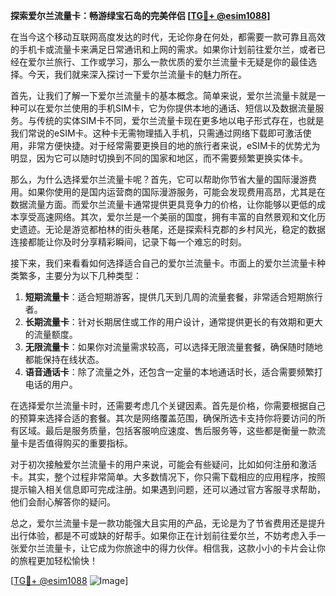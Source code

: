 **探索爱尔兰流量卡：畅游绿宝石岛的完美伴侣 [[TG💪+ @esim1088](https://t.me/s/esim1088)]**

在当今这个移动互联网高度发达的时代，无论你身在何处，都需要一款可靠且高效的手机卡或流量卡来满足日常通讯和上网的需求。如果你计划前往爱尔兰，或者已经在爱尔兰旅行、工作或学习，那么一款优质的爱尔兰流量卡无疑是你的最佳选择。今天，我们就来深入探讨一下爱尔兰流量卡的魅力所在。

首先，让我们了解一下爱尔兰流量卡的基本概念。简单来说，爱尔兰流量卡就是一种可以在爱尔兰使用的手机SIM卡，它为你提供本地的通话、短信以及数据流量服务。与传统的实体SIM卡不同，爱尔兰流量卡现在更多地以电子形式存在，也就是我们常说的eSIM卡。这种卡无需物理插入手机，只需通过网络下载即可激活使用，非常方便快捷。对于经常需要更换目的地的旅行者来说，eSIM卡的优势尤为明显，因为它可以随时切换到不同的国家和地区，而不需要频繁更换实体卡。

那么，为什么选择爱尔兰流量卡呢？首先，它可以帮助你节省大量的国际漫游费用。如果你使用的是国内运营商的国际漫游服务，可能会发现费用高昂，尤其是在数据流量方面。而爱尔兰流量卡通常提供更具竞争力的价格，让你能够以更低的成本享受高速网络。其次，爱尔兰是一个美丽的国度，拥有丰富的自然景观和文化历史遗迹。无论是游览都柏林的街头巷尾，还是探索科克郡的乡村风光，稳定的数据连接都能让你及时分享精彩瞬间，记录下每一个难忘的时刻。

接下来，我们来看看如何选择适合自己的爱尔兰流量卡。市面上的爱尔兰流量卡种类繁多，主要分为以下几种类型：

1. **短期流量卡**：适合短期游客，提供几天到几周的流量套餐，非常适合短期旅行者。
2. **长期流量卡**：针对长期居住或工作的用户设计，通常提供更长的有效期和更大的流量额度。
3. **无限流量卡**：如果你对流量需求较高，可以选择无限流量套餐，确保随时随地都能保持在线状态。
4. **语音通话卡**：除了流量之外，还包含一定量的本地通话时长，适合需要频繁打电话的用户。

在选择爱尔兰流量卡时，还需要考虑几个关键因素。首先是价格，你需要根据自己的预算来选择合适的套餐。其次是网络覆盖范围，确保所选卡支持你将要访问的所有区域。最后是服务质量，包括客服响应速度、售后服务等，这些都是衡量一款流量卡是否值得购买的重要指标。

对于初次接触爱尔兰流量卡的用户来说，可能会有些疑问，比如如何注册和激活卡。其实，整个过程非常简单。大多数情况下，你只需下载相应的应用程序，按照提示输入相关信息即可完成注册。如果遇到问题，还可以通过官方客服寻求帮助，他们会耐心解答你的疑问。

总之，爱尔兰流量卡是一款功能强大且实用的产品，无论是为了节省费用还是提升出行体验，都是不可或缺的好帮手。如果你正在计划前往爱尔兰，不妨考虑入手一张爱尔兰流量卡，让它成为你旅途中的得力伙伴。相信我，这款小小的卡片会让你的旅程更加轻松愉快！

[[TG💪+ @esim1088](https://t.me/s/esim1088) ![Image](https://i.postimg.cc/4NQfJmqS/Snipaste-2025-05-13-00-14-12.png)]